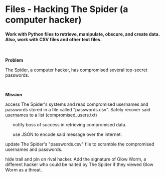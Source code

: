 <h1>Files - Hacking The Spider (a computer hacker)</h1>
<h4>Work with Python files to  retrieve, manipulate, obscure, and create data.  Also, work with CSV files and other text files.</h4>


<br>
<p><b>Problem</b></p>
<p>The Spider, a computer hacker, has compromised several top-secret passwords.</p>

<br>
<p><b>Mission</b></p>
<p>access The Spider's systems and read compromised usernames and passwords stored in a file called "passwords.csv".  Safely recover said usernames to a list (compromised_users.txt)</p>

<ul>notify boss of success in retrieving compromised data.</ul>
<ul>use JSON to encode said message over the internet.</ul>

<p>update The Spider's "passwords.csv" file to scramble the compromised usernames and passwords.</p>
<p>hide trail and pin on rival hacker.  Add the signature of Glow Worm, a different hacker who could be halted by The Spider if they viewed Glow Worm as a threat.</p>



